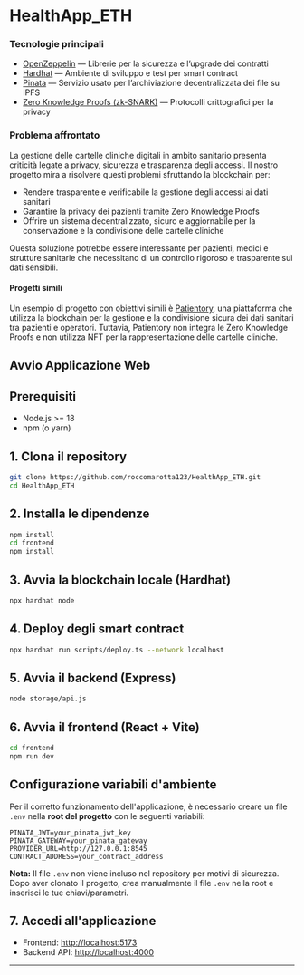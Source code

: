 
# HealthApp_ETH 

### Tecnologie principali
- [OpenZeppelin](https://docs.openzeppelin.com/contracts/4.x/) — Librerie per la sicurezza e l’upgrade dei contratti
- [Hardhat](https://hardhat.org/) — Ambiente di sviluppo e test per smart contract
- [Pinata](https://www.pinata.cloud/) — Servizio usato per l’archiviazione decentralizzata dei file su IPFS
- [Zero Knowledge Proofs (zk-SNARK)](https://docs.circom.io/) — Protocolli crittografici per la privacy

### Problema affrontato
La gestione delle cartelle cliniche digitali in ambito sanitario presenta criticità legate a privacy, sicurezza e trasparenza degli accessi. Il nostro progetto mira a risolvere questi problemi sfruttando la blockchain per:

- Rendere trasparente e verificabile la gestione degli accessi ai dati sanitari
- Garantire la privacy dei pazienti tramite Zero Knowledge Proofs
- Offrire un sistema decentralizzato, sicuro e aggiornabile per la conservazione e la condivisione delle cartelle cliniche

Questa soluzione potrebbe essere interessante per pazienti, medici e strutture sanitarie che necessitano di un controllo rigoroso e trasparente sui dati sensibili.

#### Progetti simili
Un esempio di progetto con obiettivi simili è [Patientory](https://patientory.com/), una piattaforma che utilizza la blockchain per la gestione e la condivisione sicura dei dati sanitari tra pazienti e operatori. Tuttavia, Patientory non integra le Zero Knowledge Proofs e non utilizza NFT per la rappresentazione delle cartelle cliniche.

## Avvio Applicazione Web
## Prerequisiti
- Node.js >= 18
- npm (o yarn)

## 1. Clona il repository
```bash
git clone https://github.com/roccomarotta123/HealthApp_ETH.git
cd HealthApp_ETH
```

## 2. Installa le dipendenze
```bash
npm install
cd frontend
npm install
```

## 3. Avvia la blockchain locale (Hardhat)
```bash
npx hardhat node
```

## 4. Deploy degli smart contract
```bash
npx hardhat run scripts/deploy.ts --network localhost
```

## 5. Avvia il backend (Express)
```bash
node storage/api.js
```

## 6. Avvia il frontend (React + Vite)
```bash
cd frontend
npm run dev
```


## Configurazione variabili d'ambiente

Per il corretto funzionamento dell'applicazione, è necessario creare un file `.env` nella **root del progetto** con le seguenti variabili:

```
PINATA_JWT=your_pinata_jwt_key
PINATA_GATEWAY=your_pinata_gateway
PROVIDER_URL=http://127.0.0.1:8545
CONTRACT_ADDRESS=your_contract_address
```

**Nota:** Il file `.env` non viene incluso nel repository per motivi di sicurezza. Dopo aver clonato il progetto, crea manualmente il file `.env` nella root e inserisci le tue chiavi/parametri.

## 7. Accedi all'applicazione
- Frontend: [http://localhost:5173](http://localhost:5173)
- Backend API: [http://localhost:4000](http://localhost:4000)

---


